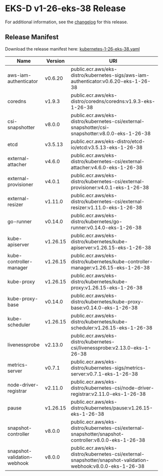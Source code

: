 # EKS-D v1-26-eks-38 Release

For additional information, see the [changelog](CHANGELOG-v1-26-eks-38.md) for this release.

## Release Manifest

Download the release manifest here: [kubernetes-1-26-eks-38.yaml](https://distro.eks.amazonaws.com/kubernetes-1-26/kubernetes-1-26-eks-38.yaml)

| Name | Version | URI |
|------|---------|-----|
| aws-iam-authenticator | v0.6.20 | public.ecr.aws/eks-distro/kubernetes-sigs/aws-iam-authenticator:v0.6.20-eks-1-26-38 |
| coredns | v1.9.3 | public.ecr.aws/eks-distro/coredns/coredns:v1.9.3-eks-1-26-38 |
| csi-snapshotter | v8.0.0 | public.ecr.aws/eks-distro/kubernetes-csi/external-snapshotter/csi-snapshotter:v8.0.0-eks-1-26-38 |
| etcd | v3.5.13 | public.ecr.aws/eks-distro/etcd-io/etcd:v3.5.13-eks-1-26-38 |
| external-attacher | v4.6.0 | public.ecr.aws/eks-distro/kubernetes-csi/external-attacher:v4.6.0-eks-1-26-38 |
| external-provisioner | v4.0.1 | public.ecr.aws/eks-distro/kubernetes-csi/external-provisioner:v4.0.1-eks-1-26-38 |
| external-resizer | v1.11.0 | public.ecr.aws/eks-distro/kubernetes-csi/external-resizer:v1.11.0-eks-1-26-38 |
| go-runner | v0.14.0 | public.ecr.aws/eks-distro/kubernetes/go-runner:v0.14.0-eks-1-26-38 |
| kube-apiserver | v1.26.15 | public.ecr.aws/eks-distro/kubernetes/kube-apiserver:v1.26.15-eks-1-26-38 |
| kube-controller-manager | v1.26.15 | public.ecr.aws/eks-distro/kubernetes/kube-controller-manager:v1.26.15-eks-1-26-38 |
| kube-proxy | v1.26.15 | public.ecr.aws/eks-distro/kubernetes/kube-proxy:v1.26.15-eks-1-26-38 |
| kube-proxy-base | v0.14.0 | public.ecr.aws/eks-distro/kubernetes/kube-proxy-base:v0.14.0-eks-1-26-38 |
| kube-scheduler | v1.26.15 | public.ecr.aws/eks-distro/kubernetes/kube-scheduler:v1.26.15-eks-1-26-38 |
| livenessprobe | v2.13.0 | public.ecr.aws/eks-distro/kubernetes-csi/livenessprobe:v2.13.0-eks-1-26-38 |
| metrics-server | v0.7.1 | public.ecr.aws/eks-distro/kubernetes-sigs/metrics-server:v0.7.1-eks-1-26-38 |
| node-driver-registrar | v2.11.0 | public.ecr.aws/eks-distro/kubernetes-csi/node-driver-registrar:v2.11.0-eks-1-26-38 |
| pause | v1.26.15 | public.ecr.aws/eks-distro/kubernetes/pause:v1.26.15-eks-1-26-38 |
| snapshot-controller | v8.0.0 | public.ecr.aws/eks-distro/kubernetes-csi/external-snapshotter/snapshot-controller:v8.0.0-eks-1-26-38 |
| snapshot-validation-webhook | v8.0.0 | public.ecr.aws/eks-distro/kubernetes-csi/external-snapshotter/snapshot-validation-webhook:v8.0.0-eks-1-26-38 |
